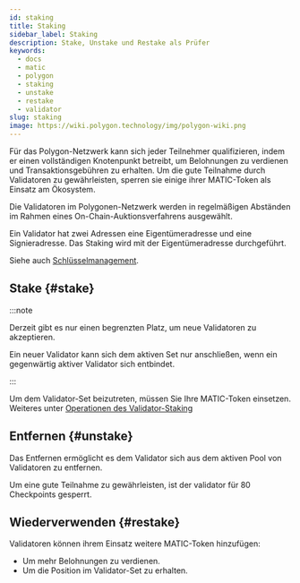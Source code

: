 ```yaml
---
id: staking
title: Staking
sidebar_label: Staking
description: Stake, Unstake und Restake als Prüfer
keywords:
  - docs
  - matic
  - polygon
  - staking
  - unstake
  - restake
  - validator
slug: staking
image: https://wiki.polygon.technology/img/polygon-wiki.png
---
```


Für das Polygon-Netzwerk kann sich jeder Teilnehmer qualifizieren, indem er einen vollständigen Knotenpunkt betreibt, um Belohnungen zu verdienen und Transaktionsgebühren zu erhalten. Um die gute Teilnahme durch Validatoren zu gewährleisten, sperren sie einige ihrer MATIC-Token als Einsatz am Ökosystem.

Die Validatoren im Polygonen-Netzwerk werden in regelmäßigen Abständen im Rahmen eines On-Chain-Auktionsverfahrens ausgewählt.

Ein Validator hat zwei Adressen eine Eigentümeradresse und eine Signieradresse. Das Staking wird mit der Eigentümeradresse durchgeführt.

Siehe auch [Schlüsselmanagement](key-management.md).

## Stake {#stake}

:::note

Derzeit gibt es nur einen begrenzten Platz, um neue Validatoren zu akzeptieren.

Ein neuer Validator kann sich dem aktiven Set nur anschließen, wenn ein gegenwärtig aktiver Validator sich entbindet.

:::

Um dem Validator-Set beizutreten, müssen Sie Ihre MATIC-Token einsetzen. Weiteres unter [Operationen des Validator-Staking](/docs/maintain/validate/validator-staking-operations)

## Entfernen {#unstake}

Das Entfernen ermöglicht es dem Validator sich aus dem aktiven Pool von Validatoren zu entfernen.

Um eine gute Teilnahme zu gewährleisten, ist der validator für 80 Checkpoints gesperrt.

## Wiederverwenden {#restake}

Validatoren können ihrem Einsatz weitere MATIC-Token hinzufügen:

* Um mehr Belohnungen zu verdienen.
* Um die Position im Validator-Set zu erhalten.

